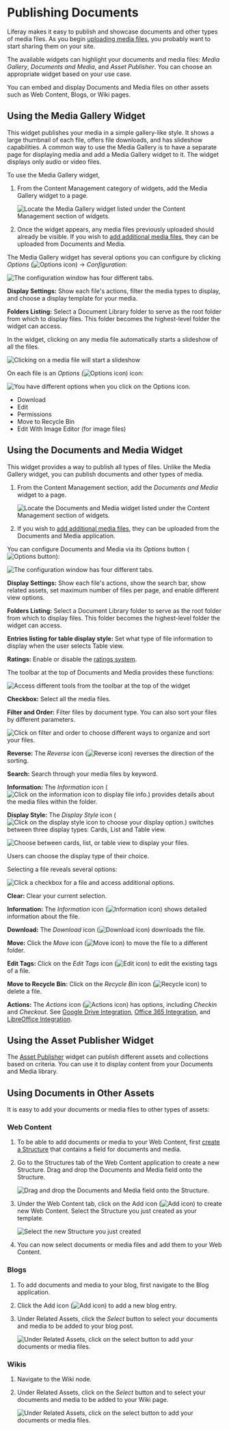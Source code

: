 # Publishing Documents

Liferay makes it easy to publish and showcase documents and other types of media files. As you begin [uploading media files](../uploading-and-managing/uploading-files.md), you probably want to start sharing them on your site.

The available widgets can highlight your documents and media files: *Media Gallery*, *Documents and Media*, and *Asset Publisher*. You can choose an appropriate widget based on your use case. 

You can embed and display Documents and Media files on other assets such as Web Content, Blogs, or Wiki pages.

## Using the Media Gallery Widget

This widget publishes your media in a simple gallery-like style. It shows a large thumbnail of each file, offers file downloads, and has slideshow capabilities. A common way to use the Media Gallery is to have a separate page for displaying media and add a Media Gallery widget to it. The widget displays only audio or video files. 

To use the Media Gallery widget,

1. From the Content Management category of widgets, add the Media Gallery widget to a page. 

    ![Locate the Media Gallery widget listed under the Content Management section of widgets.](publishing-documents-on-a-dxp-site/images/01.png)

1. Once the widget appears, any media files previously uploaded should already be visible. If you wish to [add additional media files](../uploading-and-managing/uploading-files.md), they can be uploaded from Documents and Media.

The Media Gallery widget has several options you can configure by clicking *Options* (![Options icon](../../../images/icon-options.png)) &rarr; _Configuration_: 

![The configuration window has four different tabs.](publishing-documents-on-a-dxp-site/images/02.png)

**Display Settings:** Show each file's actions, filter the media types to display, and choose a display template for your media.

**Folders Listing:** Select a Document Library folder to serve as the root folder from which to display files. This folder becomes the highest-level folder the widget can access. 

In the widget, clicking on any media file automatically starts a slideshow of all the files.

![Clicking on a media file will start a slideshow](publishing-documents-on-a-dxp-site/images/03.png)

On each file is an *Options* (![Options icon](../../../images/icon-options.png)) icon: 

![You have different options when you click on the Options icon.](publishing-documents-on-a-dxp-site/images/04.png)

 * Download
 * Edit
 * Permissions
 * Move to Recycle Bin
 * Edit With Image Editor (for image files)

## Using the Documents and Media Widget 

This widget provides a way to publish all types of files. Unlike the Media Gallery widget, you can publish documents and other types of media.

1. From the Content Management section, add the *Documents and Media* widget to a page.

    ![Locate the Documents and Media widget listed under the Content Management section of widgets.](publishing-documents-on-a-dxp-site/images/05.png)

1. If you wish to [add additional media files](../uploading-and-managing/uploading-files.md), they can be uploaded from the Documents and Media application.

You can configure Documents and Media via its *Options* button (![Options button](../../../images/icon-options.png)): 

![The configuration window has four different tabs.](publishing-documents-on-a-dxp-site/images/06.png)

**Display Settings:** Show each file's actions, show the search bar, show related assets, set maximum number of files per page, and enable different view options.

**Folders Listing:** Select a Document Library folder to serve as the root folder from which to display files. This folder becomes the highest-level folder the widget can access. 

**Entries listing for table display style:** Set what type of file information to display when the user selects Table view.

**Ratings:** Enable or disable the [ratings system](../../../collaboration-and-social/social-tools/user-guide/using-the-ratings-system.md).

The toolbar at the top of Documents and Media provides these functions: 

![Access different tools from the toolbar at the top of the widget](publishing-documents-on-a-dxp-site/images/07.png)

**Checkbox:** Select all the media files.

**Filter and Order:** Filter files by document type. You can also sort your files by different parameters.

![Click on filter and order to choose different ways to organize and sort your files.](publishing-documents-on-a-dxp-site/images/08.png)

**Reverse:** The *Reverse* icon (![Reverse icon](../../../images/icon-sort.png)) reverses the direction of the sorting. 

**Search:** Search through your media files by keyword.

**Information:** The *Information* icon (![Click on the information icon to display file info.](../../../images/icon-information.png)) provides details about the media files within the folder.

**Display Style:** The *Display Style* icon (![Click on the display style icon to choose your display option.](../../../images/icon-view-type-cards.png)) switches between three display types: Cards, List and Table view. 

![Choose between cards, list, or table view to display your files.](publishing-documents-on-a-dxp-site/images/09.png)
 
Users can choose the display type of their choice.

Selecting a file reveals several options:

![Click a checkbox for a file and access additional options.](publishing-documents-on-a-dxp-site/images/10.png)

**Clear:** Clear your current selection.

**Information:** The *Information* icon (![Information icon](../../../images/icon-information.png)) shows detailed information about the file.

**Download:** The *Download* icon (![Download icon](../../../images/icon-download.png)) downloads the file.

**Move:** Click the *Move* icon (![Move icon](../../../images/icon-move.png)) to move the file to a different folder.

**Edit Tags:** Click on the *Edit Tags* icon (![Edit icon](../../../images/icon-edit.png)) to edit the existing tags of a file.

**Move to Recycle Bin:** Click on the *Recycle Bin* icon (![Recycle icon](../../../images/icon-trash.png)) to delete a file.

**Actions:** The *Actions* icon (![Actions icon](../../../images/icon-actions.png)) has options, including *Checkin* and *Checkout*. See [Google Drive Integration](../devops/google-drive-integration/enabling-document-creation-and-editing-with-google-drive.md), [Office 365 Integration](../devops/enabling-document-creation-and-editing-with-microsoft-office-365.md), and [LibreOffice Integration](../devops/enabling-openoffice-libreoffice-integration.md). 

## Using the Asset Publisher Widget

The [Asset Publisher](../../../site-building/displaying-content/using-the-asset-publisher-widget/displaying-assets-using-the-asset-publisher-widget.md) widget can publish different assets and collections based on criteria. You can use it to display content from your Documents and Media library. 

## Using Documents in Other Assets

It is easy to add your documents or media files to other types of assets: 

### Web Content

1. To be able to add documents or media to your Web Content, first [create a Structure](../../web-content/web-content-structures/creating-structures.md) that contains a field for documents and media.

1. Go to the Structures tab of the Web Content application to create a new Structure. Drag and drop the Documents and Media field onto the Structure.

    ![Drag and drop the Documents and Media field onto the Structure.](publishing-documents-on-a-dxp-site/images/15.png)

1. Under the Web Content tab, click on the Add icon (![Add icon](../../../images/icon-add.png)) to create new Web Content. Select the Structure you just created as your template.

    ![Select the new Structure you just created](publishing-documents-on-a-dxp-site/images/16.png)

1. You can now select documents or media files and add them to your Web Content.

### Blogs

1. To add documents and media to your blog, first navigate to the Blog application.

1. Click the Add icon (![Add icon](../../../images/icon-add.png)) to add a new blog entry. 

1. Under Related Assets, click the *Select* button to select your documents and media to be added to your blog post.

   ![Under Related Assets, click on the select button to add your documents or media files.](publishing-documents-on-a-dxp-site/images/17.png)

### Wikis

1. Navigate to the Wiki node. 

1. Under Related Assets, click on the *Select* button and to select your documents and media to be added to your Wiki page.

   ![Under Related Assets, click on the select button to add your documents or media files.](publishing-documents-on-a-dxp-site/images/17.png)
